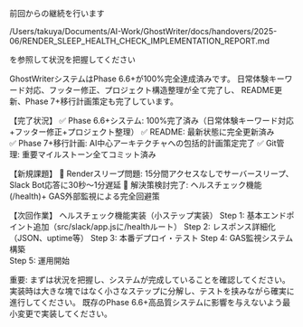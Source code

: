 前回からの継続を行います

/Users/takuya/Documents/AI-Work/GhostWriter/docs/handovers/2025-06/RENDER_SLEEP_HEALTH_CHECK_IMPLEMENTATION_REPORT.md

を参照して状況を把握してください

GhostWriterシステムはPhase 6.6+が100%完全達成済みです。
日常体験キーワード対応、フッター修正、プロジェクト構造整理が全て完了し、
README更新、Phase 7+移行計画策定も完了しています。

【完了状況】
✅ Phase 6.6+システム: 100%完了済み（日常体験キーワード対応+フッター修正+プロジェクト整理）
✅ README: 最新状態に完全更新済み  
✅ Phase 7+移行計画: AI中心アーキテクチャへの包括的計画策定完了
✅ Git管理: 重要マイルストーン全てコミット済み

【新規課題】
🔄 Renderスリープ問題: 15分間アクセスなしでサーバースリープ、Slack Bot応答に30秒～1分遅延
🎯 解決策検討完了: ヘルスチェック機能(/health)+ GAS外部監視による完全回避策

【次回作業】
ヘルスチェック機能実装（小ステップ実装）
Step 1: 基本エンドポイント追加（src/slack/app.jsに/healthルート）
Step 2: レスポンス詳細化（JSON、uptime等）
Step 3: 本番デプロイ・テスト
Step 4: GAS監視システム構築  
Step 5: 運用開始

重要: まずは状況を把握し、システムが完成していることを確認してください。
実装時は大きな塊ではなく小さなステップに分解し、テストを挟みながら確実に進行してください。
既存のPhase 6.6+高品質システムに影響を与えないよう最小変更で実装してください。